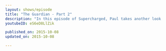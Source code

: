 ```yaml
---
layout: shows/episode
title: "The Guardian - Part 2"
description: "In this episode of Supercharged, Paul takes another look at The Guardian to see how well their site scrolls on mobile. It turns out third party code can cause main thread contention and jank."
youtubeID: eS6eD8LlZik

published_on: 2015-10-08
updated_on: 2015-10-08

---
```

